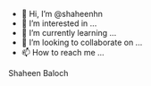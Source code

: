 - 👋 Hi, I’m @shaheenhn
- 👀 I’m interested in ...
- 🌱 I’m currently learning ...
- 💞️ I’m looking to collaborate on ...
- 📫 How to reach me ...

<!---
shaheenhn/shaheenhn is a ✨ special ✨ repository because its `README.md` (this file) appears on your GitHub profile.
You can click the Preview link to take a look at your changes.
--->
Shaheen Baloch 
